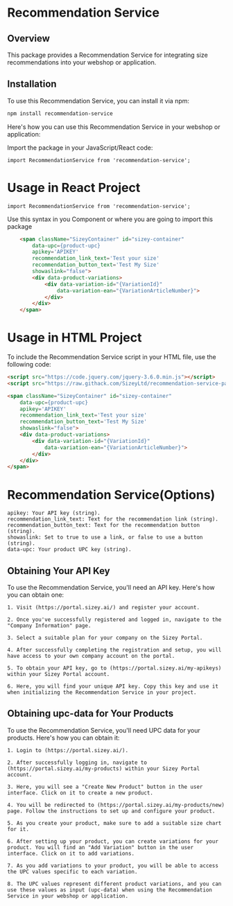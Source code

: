# Recommendation Service

## Overview

This package provides a Recommendation Service for integrating size recommendations into your webshop or application.

## Installation

To use this Recommendation Service, you can install it via npm:

```bash
npm install recommendation-service

```
Here's how you can use this Recommendation Service in your webshop or application:

Import the package in your JavaScript/React code:

    import RecommendationService from 'recommendation-service';


# Usage in React Project

    import RecommendationService from 'recommendation-service';

Use this syntax in you Component or where you are going to import this package
```html
    <span className="SizeyContainer" id="sizey-container" 
        data-upc={product-upc} 
        apikey='APIKEY'
        recommendation_link_text='Test your size'
        recommendation_button_text='Test My Size'
        showaslink="false">
        <div data-product-variations>
            <div data-variation-id="{VariationId}" 
                data-variation-ean="{VariationArticleNumber}">    
            </div>
        </div>
    </span>
```


# Usage in HTML Project

To include the Recommendation Service script in your HTML file, use the following code:

```html
<script src="https://code.jquery.com/jquery-3.6.0.min.js"></script>
<script src="https://raw.githack.com/SizeyLtd/recommendation-service-package/adding-recommendation-button/sizey-recommendation.min.js"></script>

<span className="SizeyContainer" id="sizey-container" 
    data-upc={product-upc} 
    apikey='APIKEY'
    recommendation_link_text='Test your size'
    recommendation_button_text='Test My Size'
    showaslink="false">
    <div data-product-variations>
        <div data-variation-id="{VariationId}" 
            data-variation-ean="{VariationArticleNumber}">    
        </div>
    </div>
</span>
```


# Recommendation Service(Options)
    apikey: Your API key (string).
    recommendation_link_text: Text for the recommendation link (string).
    recommendation_button_text: Text for the recommendation button (string).
    showaslink: Set to true to use a link, or false to use a button (string).
    data-upc: Your product UPC key (string).

## Obtaining Your API Key

To use the Recommendation Service, you'll need an API key. Here's how you can obtain one:

    1. Visit (https://portal.sizey.ai/) and register your account.

    2. Once you've successfully registered and logged in, navigate to the "Company Information" page.

    3. Select a suitable plan for your company on the Sizey Portal.

    4. After successfully completing the registration and setup, you will have access to your own company account on the portal.

    5. To obtain your API key, go to (https://portal.sizey.ai/my-apikeys) within your Sizey Portal account.

    6. Here, you will find your unique API key. Copy this key and use it when initializing the Recommendation Service in your project.


## Obtaining upc-data for Your Products

To use the Recommendation Service, you'll need UPC data for your products. Here's how you can obtain it:

    1. Login to (https://portal.sizey.ai/).

    2. After successfully logging in, navigate to (https://portal.sizey.ai/my-products) within your Sizey Portal account.

    3. Here, you will see a "Create New Product" button in the user interface. Click on it to create a new product.

    4. You will be redirected to (https://portal.sizey.ai/my-products/new) page. Follow the instructions to set up and configure your product.

    5. As you create your product, make sure to add a suitable size chart for it.

    6. After setting up your product, you can create variations for your product. You will find an "Add Variation" button in the user interface. Click on it to add variations.

    7. As you add variations to your product, you will be able to access the UPC values specific to each variation.

    8. The UPC values represent different product variations, and you can use these values as input (upc-data) when using the Recommendation Service in your webshop or application.




